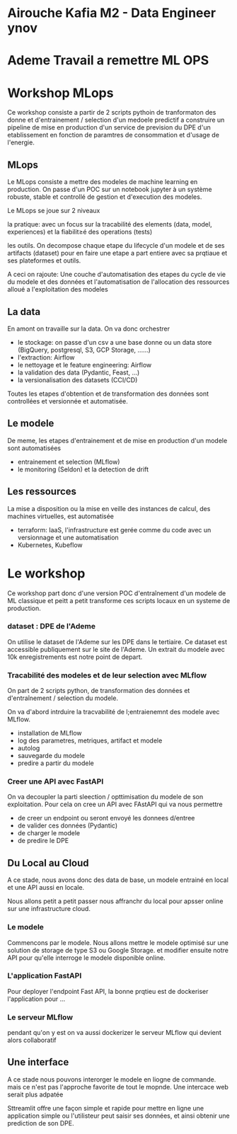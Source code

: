 # Airouche Kafia M2 - Data Engineer ynov
# Ademe Travail a remettre ML OPS 
# Workshop MLops
Ce workshop consiste a partir de 2 scripts pythoin de tranformaton des donne et d'entrainement / selection d'un medoele predictif a construire un pipeline de mise en production d'un service de prevision du DPE d'un etablissement en fonction de paramtres de consommation et d'usage de l'energie.

## MLops
Le MLops consiste a mettre des modeles de machine learning en production.
On passe d'un POC sur un notebook jupyter à un système robuste, stable et controllé de gestion et d'execution des modeles.

Le MLops se joue sur 2 niveaux

la pratique: avec un focus sur la tracabilité des elements (data, model, experiences) et la fiabilit≥é des operations (tests)

les outils. On decompose chaque etape du lifecycle d'un modele et de ses artifacts (dataset) pour en faire une etape a part entiere avec sa prqtiaue et ses plateformes et outils.

A ceci on rajoute:
Une couche d'automatisation des etapes du cycle de vie du modele et des données
et
l'automatisation de l'allocation des ressources alloué a l'exploitation des modeles

## La data
En amont on travaille sur la data. On va donc orchestrer
- le stockage: on passe d'un csv a une base donne ou un data store (BigQuery, postgresql, S3, GCP Storage, ......)
- l'extraction: Airflow
- le nettoyage et le feature engineering: Airflow
- la validation des data (Pydantic, Feast, ...)
- la versionalisation des datasets (CCI/CD)

Toutes les etapes d'obtention et de transformation des données sont controllées et versionnée et automatisée.


## Le modele
De meme, les etapes d'entrainement et de mise en production d'un modele sont automatisées
- entrainement et selection (MLflow)
- le monitoring (Seldon) et la detection de drift

## Les ressources
La mise a disposition ou la mise en veille des instances de calcul, des machines virtuelles, est automatisée
- terraform: IaaS, l'infrastructure est gerée comme du code avec un versionnage et une automatisation
- Kubernetes, Kubeflow

# Le workshop
Ce workshop part donc d'une version POC d'entraînement d'un modele de ML classique et peitt a petit transforme ces scripts locaux en un systeme de production.
### dataset : DPE de l'Ademe
On utilise le dataset de l'Ademe sur les DPE dans le tertiaire.
Ce dataset est accessible publiquement sur le site de l'Ademe.
Un extrait du modele avec 10k enregistrements est notre point de depart.

### Tracabilité des modeles et de leur selection avec MLflow
On part de 2 scripts python, de transformation des données et d'entraînement / selection du modele.

On va d'abord intrduire la tracvabilité de l;entraienemnt des modele avec MLflow.
- installation de MLflow
- log des parametres, metriques, artifact et modele
- autolog
- sauvegarde du modele
- predire a partir du modele

### Creer une API avec FastAPI
On va decoupler la parti sleection / opttimisation du modele de son exploitation.
Pour cela on cree un API avec FAstAPI qui va nous permettre
- de creer un endpoint ou seront envoyé les donnees d/entree
- de valider ces données (Pydantic)
- de charger le modele
- de predire le DPE


## Du Local au Cloud
A ce stade, nous avons donc des data de base, un modele entrainé en local et une API aussi en locale.

Nous allons petit a petit passer nous affranchr du local pour apsser online sur une infrastructure cloud.

### Le modele
Commencons par le modele.
Nous allons mettre le modele optimisé sur une solution de storage de type S3 ou Google Storage.
et modifier ensuite notre API pour qu'elle interroge le modele disponible online.


### L'application FastAPI

Pour deployer l'endpoint Fast API, la bonne prqtieu est de dockeriser l'application pour ...

### Le serveur MLflow
pendant qu'on y est on va aussi dockerizer le serveur MLflow qui devient alors collaboratif

## Une interface
A  ce stade nous pouvons interorger le modele en liogne de commande.
mais ce n'est pas l'approche favorite de tout le mopnde. Une intercace web serait plus adpatée

Sttreamlit offre une façon simple et rapide pour mettre en ligne une application simple ou l'utilisteur peut saisir ses données, et ainsi obtenir une prediction de son DPE.













